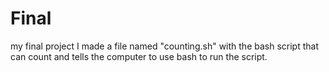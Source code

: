 # Final
my final project
I made a file named "counting.sh" with the bash script that can count and tells the computer to use bash to run the script.
